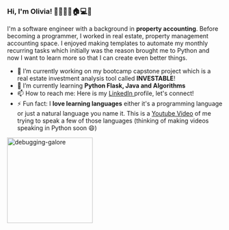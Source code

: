 ### Hi, I'm Olivia! 👋🍀🍉🐵🏠💻🧘

<!--
**olivia-tran/olivia-tran** is a ✨ _special_ ✨ repository because its `README.md` (this file) appears on your GitHub profile.

Here are some ideas to get you started:

- 🔭 I’m currently working on ...
- 🌱 I’m currently learning ...
- 👯 I’m looking to collaborate on ...
- 🤔 I’m looking for help with ...
- 💬 Ask me about ...
- 📫 How to reach me: ...
- 😄 Pronouns: ...
- ⚡ Fun fact: ...
-->


I'm a software engineer with a background in **property accounting**. Before becoming a programmer, I worked in real estate, property management accounting space. I enjoyed making templates to automate my monthly recurring tasks which initially was the reason brought me to Python and now I want to learn more so that I can create even better things. 
- 🔭 I’m currently working on my bootcamp capstone project which is a real estate investment analysis tool called **INVESTABLE**!
- 🌱 I’m currently learning **Python Flask, Java and Algorithms**
- 📫 How to reach me: Here is my [LinkedIn ](https://www.linkedin.com/in/oliviatran99/)profile, let's connect!
- ⚡ Fun fact: I **love learning languages** either it's a programming language or just a natural language you name it. This is a [Youtube Video](https://www.youtube.com/watch?v=Dp5WJFkNYEU) of me trying to speak a few of those languages (thinking of making videos speaking in Python soon 😄)

<img src="https://wakatime.com/share/@olivia_tran/76ef2092-091a-4a25-8aa8-06279ffff0c2.svg" alt="debugging-galore" width="200"/>

